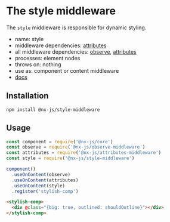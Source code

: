 # The style middleware

The `style` middleware is responsible for dynamic styling.

- name: style
- middleware dependencies: [attributes](https://github.com/nx-js/attributes-middleware)
- all middleware dependencies: [observe](https://github.com/nx-js/observe-middleware), [attributes](https://github.com/nx-js/attributes-middleware)
- processes: element nodes
- throws on: nothing
- use as: component or content middleware
- [docs](http://nx-framework/docs/middlewares/style)

## Installation

`npm install @nx-js/style-middleware`

## Usage

```js
const component = require('@nx-js/core')
const observe = require('@nx-js/observe-middleware')
const attributes = require('@nx-js/attributes-middleware')
const style = require('@nx-js/style-middleware')

component()
  .useOnContent(observe)
  .useOnContent(attributes)
  .useOnContent(style)
  .register('stylish-comp')
```

```html
<stylish-comp>
  <div @class="{big: true, outlined: shouldOutline}"></div>
</stylish-comp>
```
